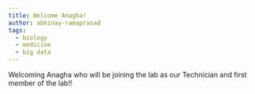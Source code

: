 ```yaml
---
title: Welcome Anagha!
author: abhinay-ramaprasad
tags:
  - biology
  - medicine
  - big data
---
```


Welcoming Anagha who will be joining the lab as our Technician and first member of the lab!!
